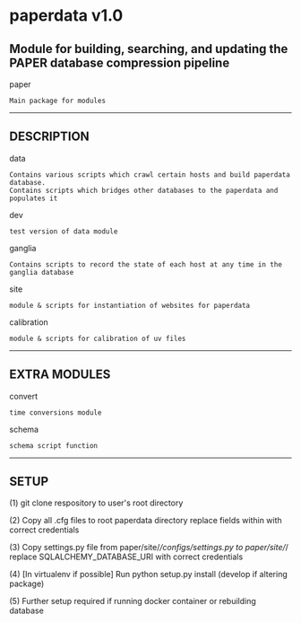 paperdata v1.0
==============

Module for building, searching, and updating the PAPER database compression pipeline
------------------------------------------------------------------------------------

paper
```
Main package for modules
```
-----------
DESCRIPTION
-----------

data
```
Contains various scripts which crawl certain hosts and build paperdata database.
Contains scripts which bridges other databases to the paperdata and populates it
```

dev
```
test version of data module
```

ganglia
```
Contains scripts to record the state of each host at any time in the ganglia database
```

site
```
module & scripts for instantiation of websites for paperdata
```

calibration
```
module & scripts for calibration of uv files
```

-------------
EXTRA MODULES
-------------

convert
```
time conversions module
```

schema
```
schema script function
```
-----
SETUP
-----

(1) git clone respository to user's root directory

(2) Copy all .cfg files to root paperdata directory
    replace fields within with correct credentials

(3) Copy settings.py file from paper/site/*/configs/settings.py to paper/site/*/
    replace SQLALCHEMY_DATABASE_URI with correct credentials

(4) [In virtualenv if possible] Run python setup.py install (develop if altering package)

(5) Further setup required if running docker container or rebuilding database
